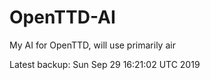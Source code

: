 # OpenTTD-AI
My AI for OpenTTD, will use primarily air

Latest backup: Sun Sep 29 16:21:02 UTC 2019
